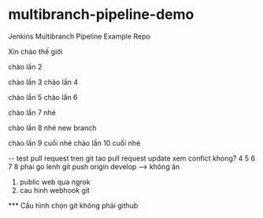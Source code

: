 # multibranch-pipeline-demo
Jenkins Multibranch Pipeline Example Repo
 
Xin chào thế giới

chào lần 2

chào lần 3
chào lần 4

chào lần 5
chào lần 6

chào lần 7 nhé

chào lần 8 nhé new branch

chào lần 9 cuối nhé 
chào lần 10 cuối nhé 

-- test pull request
tren git tao pull request update xem confict khong?
4
5
6
7
8
phai go lenh git push origin develop --> không ăn

1. public web qua ngrok
2. cau hinh webhook git


*** Cấu hình chọn git không phải github
